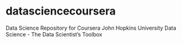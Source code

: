 # datasciencecoursera
Data Science Repository for Coursera John Hopkins University Data Science - The Data Scientist’s Toolbox
